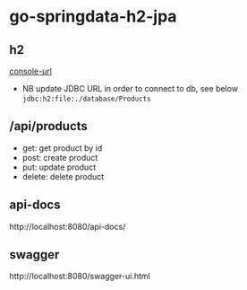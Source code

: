# go-springdata-h2-jpa

## h2 
[console-url](http://localhost:8080/h2)
* NB update JDBC URL in order to connect to db, see below
  `jdbc:h2:file:./database/Products`

## /api/products
* get: get product by id
* post: create product
* put: update product
* delete: delete product

## api-docs
http://localhost:8080/api-docs/

## swagger
http://localhost:8080/swagger-ui.html
